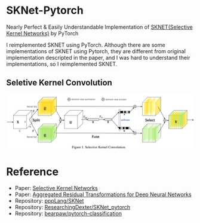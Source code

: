 # SKNet-Pytorch
Nearly Perfect &amp; Easily Understandable Implementation of [SKNET(Selective Kernel Networks)](https://arxiv.org/abs/1903.06586) by PyTorch

I reimplemented SKNET using PyTorch. Although there are some implementations of SKNET using Pytorch, they are different from original implementation descripted in the paper, and I was hard to understand their implementations, so I reimplemented SKNET.

## Seletive Kernel Convolution

<img src="./figures/SKConv.png">

# Reference
- Paper: [Selective Kernel Networks](https://arxiv.org/abs/1903.06586)
- Paper: [Aggregated Residual Transformations for Deep Neural Networks](https://arxiv.org/abs/1611.05431)
- Repository: [pppLang/SKNet](https://github.com/pppLang/SKNet)
- Repository: [ResearchingDexter/SKNet_pytorch](https://github.com/ResearchingDexter/SKNet_pytorch)
- Repository: [bearpaw/pytorch-classification](https://github.com/bearpaw/pytorch-classification/blob/master/models/imagenet/resnext.py)



